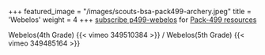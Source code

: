 +++
featured_image = "/images/scouts-bsa-pack499-archery.jpeg"
title = 'Webelos'
weight = 4
+++
[subscribe p499-webelos](https://groups.google.com/g/p499-webelos) for [Pack-499 resources](https://drive.google.com/drive/folders/1Oz2251wIr8AjRcdpyzCCV6Avm22dQjM0)

Webelos(4th Grade)
{{< vimeo 349510384 >}}
/
Webelos(5th Grade)
{{< vimeo 349485164 >}}

